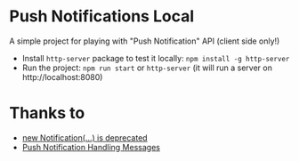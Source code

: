 # Push Notifications Local

A simple project for playing with "Push Notification" API (client side only!)

- Install `http-server` package to test it locally: `npm install -g http-server`
- Run the project: `npm run start` or `http-server` (it will run a server on http://localhost:8080)


# Thanks to
- [new Notification(...) is deprecated](https://jameshfisher.com/2017/09/12/notification-api-deprecated/)
- [Push Notification Handling Messages](https://web.dev/push-notifications-handling-messages/)
